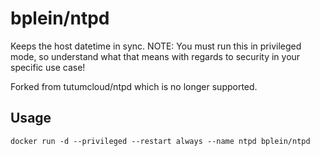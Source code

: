# bplein/ntpd

Keeps the host datetime in sync.
NOTE: You must run this in privileged mode, so understand what that means with regards to security in your specific use case!

Forked from tutumcloud/ntpd which is no longer supported.

## Usage

	docker run -d --privileged --restart always --name ntpd bplein/ntpd
